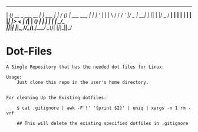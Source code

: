 
 _ _                       _       _      __ _ _           
| (_)_ __  _   ___  __  __| | ___ | |_   / _(_) | ___  ___ 
| | | '_ \| | | \ \/ / / _` |/ _ \| __| | |_| | |/ _ \/ __|
| | | | | | |_| |>  < | (_| | (_) | |_ _|  _| | |  __/\__ \
|_|_|_| |_|\__,_/_/\_(_)__,_|\___/ \__(_)_| |_|_|\___||___/



Dot-Files
=========

	A Single Repository that has the needed dot files for Linux.

	Usage:
		Just clone this repo in the user's home directory.


	For cleaning Up the Existing dotfiles:
		
		$ cat .gitignore | awk -F'!' '{print $2}' | uniq | xargs -n 1 rm -vrf
		
		## This will delete the existing specified dotfiles in .gitignore
